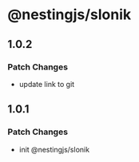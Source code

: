 # @nestingjs/slonik

## 1.0.2

### Patch Changes

- update link to git

## 1.0.1

### Patch Changes

- init @nestingjs/slonik
